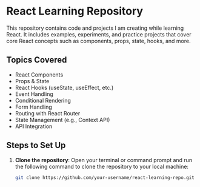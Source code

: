# React Learning Repository

This repository contains code and projects I am creating while learning React. It includes examples, experiments, and practice projects that cover core React concepts such as components, props, state, hooks, and more.

## Topics Covered
- React Components
- Props & State
- React Hooks (useState, useEffect, etc.)
- Event Handling
- Conditional Rendering
- Form Handling
- Routing with React Router
- State Management (e.g., Context API)
- API Integration


## Steps to Set Up

1. **Clone the repository**:
   Open your terminal or command prompt and run the following command to clone the repository to your local machine:
   ```bash
   git clone https://github.com/your-username/react-learning-repo.git
